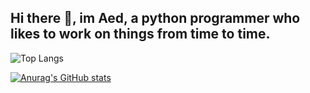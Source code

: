 ## Hi there 👋, im Aed, a python programmer who likes to work on things from time to time.

![Top Langs](https://github-readme-stats.vercel.app/api/top-langs/?username=Aed-1&theme=radical)

[![Anurag's GitHub stats](https://github-readme-stats.vercel.app/api?username=Aed-1&theme=radical)](https://github.com/anuraghazra/github-readme-stats)




<!--
**Aed-1/Aed-1** is a ✨ _special_ ✨ repository because its `README.md` (this file) appears on your GitHub profile.

Here are some ideas to get you started:

- 🔭 I’m currently working on ...
- 🌱 I’m currently learning ...
- 👯 I’m looking to collaborate on ...
- 🤔 I’m looking for help with ...
- 💬 Ask me about ...
- 📫 How to reach me: ...
- 😄 Pronouns: ...
- ⚡ Fun fact: ...
-->
